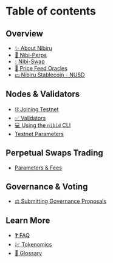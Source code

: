 # Table of contents

## Overview

* [✨ About Nibiru](README.md)
* [🤝 Nibi-Perps](content/perps-overview.md)
* [💧 Nibi-Swap](content/amm.md)
* [🔮 Price Feed Oracles](content/price-feed-oracles.md)
* [💵 Nibiru Stablecoin - NUSD](content/stablecoin.md)

## Nodes & Validators

<!--
Not needed until we open source our code 
* [⚙️ Building the Nibiru binary](developer-docs/building-the-nibiru-binary.md)
-->

* [⛓️️ Joining Testnet](developer-docs/joining-testnet.md)
* [✅ Validators](developer-docs/validators.md)
* [‍💻 Using the `nibid` CLI](developer-docs/using-the-cli.md)
* [Testnet Parameters](testnet/parameters.md)

## Perpetual Swaps Trading

* [Parameters & Fees](perps/parameters.md)

## Governance & Voting

* [⚖️ Submitting Governance Proposals](governance/submitting-proposals.md)

## Learn More

* [❓ FAQ](learn-more/faq.md)
* [💹 Tokenomics](content/tokenomics.md)
* [📘 Glossary](GLOSSARY.md)
